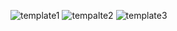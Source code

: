 ![template1](https://github.com/ROOGER963/boardjobs/blob/main/tercero/pv/img/templates/template1.png)
![tempalte2](https://github.com/ROOGER963/boardjobs/blob/main/tercero/pv/img/templates/tempalte2.png)
![template3](https://github.com/ROOGER963/boardjobs/blob/main/tercero/pv/img/templates/template3.png)
